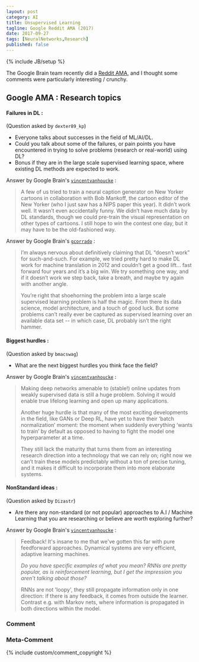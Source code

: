 ```yaml
---
layout: post
category: AI
title: Unsupervised Learning
tagline: Google Reddit AMA (2017)
date: 2017-09-27
tags: [NeuralNetworks,Research]
published: false
---
```

{% include JB/setup %}

The Google Brain team recently did a [Reddit AMA](https://www.reddit.com/r/MachineLearning/comments/6z51xb/we_are_the_google_brain_team_wed_love_to_answer/), 
and I thought some comments were particularly interesting / crunchy.

## Google AMA : Research topics

####  Failures in DL :
(Question asked by ```dexter89_kp```)

*   Everyone talks about successes in the field of ML/AI/DL. 
*   Could you talk about some of the failures, or pain points you have encountered 
    in trying to solve problems (research or real-world) using DL?
*   Bonus if they are in the large scale supervised learning space, 
    where existing DL methods are expected to work.

Answer by Google Brain's [```vincentvanhoucke```](https://research.google.com/pubs/VincentVanhoucke.html) : 

>A few of us tried to train a neural caption generator on New Yorker cartoons in collaboration with Bob Mankoff, 
the cartoon editor of the New Yorker (who I just saw has a NIPS paper this year). 
It didn’t work well. It wasn’t even accidentally funny. 
We didn’t have much data by DL standards, though we could pre-train the visual representation on other types of cartoons. 
I still hope to win the contest one day, but it may have to be the old-fashioned way. 
      
Answer by Google Brain's [```gcorrado```](https://research.google.com/pubs/GregCorrado.html) : 

>I’m always nervous about definitively claiming that DL “doesn’t work” for such-and-such. 
For example, we tried pretty hard to make DL work for machine translation in 2012 and couldn’t get a good lift... 
fast forward four years and it’s a big win. 
We try something one way, and if it doesn’t work we step back, take a breath, 
and maybe try again with another angle. 
>      
>You’re right that shoehorning the problem into a large scale supervised learning problem is half the magic. 
From there its data science, model architecture, and a touch of good luck. 
But some problems can’t really ever be captured as supervised learning over an available data set -- 
in which case, DL probably isn’t the right hammer.


#### Biggest hurdles : 
(Question asked by ```bmacswag```)

*    What are the next biggest hurdles you think face the field?

Answer by Google Brain's [```vincentvanhoucke```](https://research.google.com/pubs/VincentVanhoucke.html) : 

>Making deep networks amenable to (stable!) online updates 
from weakly supervised data is still a huge problem. 
Solving it would enable true lifelong learning and open up many applications. 
>
>Another huge hurdle is that many of the most exciting developments in the field, 
like GANs or Deep RL, have yet to have their ‘batch normalization’ moment: 
the moment when suddenly everything ‘wants to train’ by default 
as opposed to having to fight the model one hyperparameter at a time. 
>
>They still lack the maturity that turns them from an interesting research direction 
into a technology that we can rely on; 
right now we can’t train these models predictably without a ton of precise tuning, 
and it makes it difficult to incorporate them into more elaborate systems.

####  NonStandard ideas : 
(Question asked by ```Dizastr```)

*    Are there any non-standard (or not popular) approaches to A.I / Machine Learning 
    that you are researching or believe are worth exploring further?

Answer by Google Brain's [```vincentvanhoucke```](https://research.google.com/pubs/VincentVanhoucke.html) : 

>Feedback! It's insane to me that we've gotten this far with pure feedforward approaches. 
Dynamical systems are very efficient, adaptive learning machines.
>      
>*Do you have specific examples of what you mean? RNNs are pretty popular, as is reinforcement learning, but I get the impression you aren't talking about those?*
>
>RNNs are not 'loopy', they still propagate information only in one direction: 
if there is any feedback, it comes from outside the learner. 
Contrast e.g. with Markov nets, where information is propagated in both directions within the model.


### Comment



### Meta-Comment




{% include custom/comment_copyright %}

